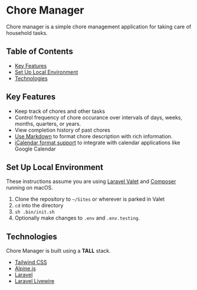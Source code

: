<!-- omit in toc -->
# Chore Manager
Chore manager is a simple chore management application for taking care of household tasks.

<!-- omit in toc -->
## Table of Contents
- [Key Features](#key-features)
- [Set Up Local Environment](#set-up-local-environment)
- [Technologies](#technologies)

## Key Features
* Keep track of chores and other tasks
* Control frequency of chore occurance over intervals of days, weeks, months, quarters, or years.
* View completion history of past chores
* [Use Markdown](app/Providers/AppServiceProvider.php) to format chore description with rich information.
* [iCalendar format support](app/Http/Controllers/Api/ICalendarController.php) to integrate with calendar applications like Google Calendar

## Set Up Local Environment
These instructions assume you are using [Laravel Valet](https://laravel.com/docs/8.x/valet) and [Composer](https://getcomposer.org/) running on macOS.  

1. Clone the repository to `~/Sites` or wherever is parked in Valet
2. `cd` into the directory
3. `sh .bin/init.sh`
4. Optionally make changes to `.env` and `.env.testing`.

## Technologies
Chore Manager is built using a **TALL** stack.
* [Tailwind CSS](https://tailwindcss.com/)
* [Alpine.js](https://github.com/alpinejs/alpine)
* [Laravel](https://laravel.com/)
* [Laravel Livewire](https://laravel-livewire.com/)
